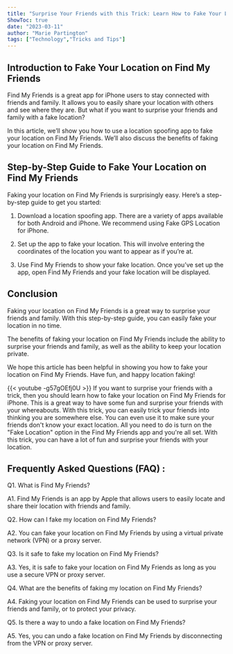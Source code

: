 ```yaml
---
title: "Surprise Your Friends with this Trick: Learn How to Fake Your Location on Find My Friends for iPhone!"
ShowToc: true 
date: "2023-03-11"
author: "Marie Partington" 
tags: ["Technology","Tricks and Tips"]
---
```

## Introduction to Fake Your Location on Find My Friends

Find My Friends is a great app for iPhone users to stay connected with friends and family. It allows you to easily share your location with others and see where they are. But what if you want to surprise your friends and family with a fake location?

In this article, we’ll show you how to use a location spoofing app to fake your location on Find My Friends. We’ll also discuss the benefits of faking your location on Find My Friends.

## Step-by-Step Guide to Fake Your Location on Find My Friends

Faking your location on Find My Friends is surprisingly easy. Here’s a step-by-step guide to get you started:

1. Download a location spoofing app. There are a variety of apps available for both Android and iPhone. We recommend using Fake GPS Location for iPhone.

2. Set up the app to fake your location. This will involve entering the coordinates of the location you want to appear as if you’re at.

3. Use Find My Friends to show your fake location. Once you’ve set up the app, open Find My Friends and your fake location will be displayed.

## Conclusion

Faking your location on Find My Friends is a great way to surprise your friends and family. With this step-by-step guide, you can easily fake your location in no time.

The benefits of faking your location on Find My Friends include the ability to surprise your friends and family, as well as the ability to keep your location private.

We hope this article has been helpful in showing you how to fake your location on Find My Friends. Have fun, and happy location faking!

{{< youtube -g57gOEfj0U >}} 
If you want to surprise your friends with a trick, then you should learn how to fake your location on Find My Friends for iPhone. This is a great way to have some fun and surprise your friends with your whereabouts. With this trick, you can easily trick your friends into thinking you are somewhere else. You can even use it to make sure your friends don't know your exact location. All you need to do is turn on the "Fake Location" option in the Find My Friends app and you're all set. With this trick, you can have a lot of fun and surprise your friends with your location.

## Frequently Asked Questions (FAQ) :
Q1. What is Find My Friends?

A1. Find My Friends is an app by Apple that allows users to easily locate and share their location with friends and family.

Q2. How can I fake my location on Find My Friends?

A2. You can fake your location on Find My Friends by using a virtual private network (VPN) or a proxy server.

Q3. Is it safe to fake my location on Find My Friends?

A3. Yes, it is safe to fake your location on Find My Friends as long as you use a secure VPN or proxy server.

Q4. What are the benefits of faking my location on Find My Friends?

A4. Faking your location on Find My Friends can be used to surprise your friends and family, or to protect your privacy.

Q5. Is there a way to undo a fake location on Find My Friends?

A5. Yes, you can undo a fake location on Find My Friends by disconnecting from the VPN or proxy server.


